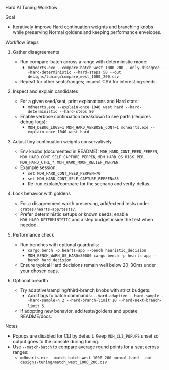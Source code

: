 Hard AI Tuning Workflow

Goal
- Iteratively improve Hard continuation weights and branching knobs while preserving Normal goldens and keeping performance envelopes.

Workflow Steps
1) Gather disagreements
   - Run compare-batch across a range with deterministic mode:
     - `mdhearts.exe --compare-batch west 1000 200 --only-disagree --hard-deterministic --hard-steps 50 --out designs/tuning/compare_west_1000_200.csv`
   - Repeat for other seats/ranges; inspect CSV for interesting seeds.

2) Inspect and explain candidates
   - For a given seed/seat, print explanations and Hard stats:
     - `mdhearts.exe --explain-once 1040 west hard --hard-deterministic --hard-steps 80`
   - Enable verbose continuation breakdown to see parts (requires debug logs):
     - `MDH_DEBUG_LOGS=1 MDH_HARD_VERBOSE_CONT=1 mdhearts.exe --explain-once 1040 west hard`

3) Adjust tiny continuation weights conservatively
   - Env knobs (documented in README): `MDH_HARD_CONT_FEED_PERPEN`, `MDH_HARD_CONT_SELF_CAPTURE_PERPEN`, `MDH_HARD_QS_RISK_PER`, `MDH_HARD_CTRL_*`, `MDH_HARD_MOON_RELIEF_PERPEN`.
   - Example session:
     - `set MDH_HARD_CONT_FEED_PERPEN=70`
     - `set MDH_HARD_CONT_SELF_CAPTURE_PERPEN=85`
     - Re-run explain/compare for the scenario and verify deltas.

4) Lock behavior with goldens
   - For a disagreement worth preserving, add/extend tests under `crates/hearts-app/tests/`.
   - Prefer deterministic setups or known seeds; enable `MDH_HARD_DETERMINISTIC` and a step budget inside the test when needed.

5) Performance check
   - Run benches with optional guardrails:
     - `cargo bench -p hearts-app --bench heuristic_decision`
     - `MDH_BENCH_WARN_US_HARD=30000 cargo bench -p hearts-app --bench hard_decision`
   - Ensure typical Hard decisions remain well below 20–30ms under your chosen caps.

6) Optional breadth
   - Try adaptive/sampling/third-branch knobs with strict budgets:
     - Add flags to batch commands: `--hard-adaptive --hard-sample --hard-sample-n 2 --hard-branch-limit 10 --hard-next-branch-limit 5`.
   - If adopting new behavior, add tests/goldens and update README/docs.

Notes
- Popups are disabled for CLI by default. Keep `MDH_CLI_POPUPS` unset so output goes to the console during tuning.
- Use `--match-batch` to compare average round points for a seat across ranges:
  - `mdhearts.exe --match-batch west 1000 200 normal hard --out designs/tuning/match_west_1000_200.csv`

